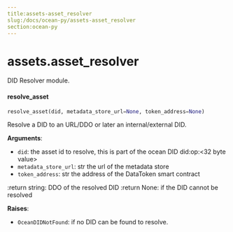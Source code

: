 ```yaml
---
title:assets-asset_resolver
slug:/docs/ocean-py/assets-asset_resolver
section:ocean-py
---
```

<a name="assets.asset_resolver"></a>
# assets.asset\_resolver

DID Resolver module.

<a name="assets.asset_resolver.resolve_asset"></a>
#### resolve\_asset

```python
resolve_asset(did, metadata_store_url=None, token_address=None)
```

Resolve a DID to an URL/DDO or later an internal/external DID.

**Arguments**:

- `did`: the asset id to resolve, this is part of the ocean
DID did:op:<32 byte value>
- `metadata_store_url`: str the url of the metadata store
- `token_address`: str the address of the DataToken smart contract

:return string: DDO of the resolved DID
:return None: if the DID cannot be resolved

**Raises**:

- `OceanDIDNotFound`: if no DID can be found to resolve.

